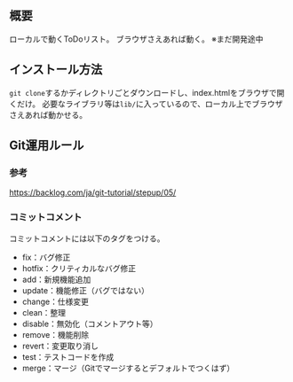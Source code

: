 ## 概要
ローカルで動くToDoリスト。
ブラウザさえあれば動く。
※まだ開発途中

## インストール方法
```git clone```するかディレクトリごとダウンロードし、index.htmlをブラウザで開くだけ。
必要なライブラリ等は```lib/```に入っているので、ローカル上でブラウザさえあれば動かせる。

## Git運用ルール

### 参考
https://backlog.com/ja/git-tutorial/stepup/05/

### コミットコメント
コミットコメントには以下のタグをつける。
- fix：バグ修正
- hotfix：クリティカルなバグ修正
- add：新規機能追加
- update：機能修正（バグではない）
- change：仕様変更
- clean：整理
- disable：無効化（コメントアウト等）
- remove：機能削除
- revert：変更取り消し
- test：テストコードを作成
- merge：マージ（Gitでマージするとデフォルトでつくはず）
